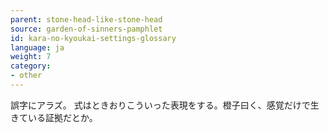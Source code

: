 ```yaml
---
parent: stone-head-like-stone-head
source: garden-of-sinners-pamphlet
id: kara-no-kyoukai-settings-glossary
language: ja
weight: 7
category:
- other
---
```


誤字にアラズ。
式はときおりこういった表現をする。橙子曰く、感覚だけで生きている証拠だとか。
